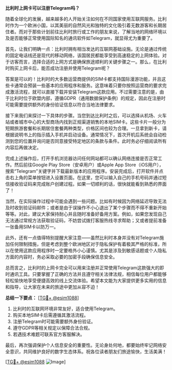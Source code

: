 **比利时上网卡可以注册Telegram吗？**

随着全球化的发展，越来越多的人开始关注如何在不同国家使用互联网服务。比利时作为一个欧洲小国，以其美丽的自然风光和独特的文化吸引着无数游客和长期居住者。而对于那些计划前往比利时旅行或工作的朋友来说，了解当地的网络环境以及是否能够正常使用国际知名的通讯软件如Telegram，就显得尤为重要了。

首先，让我们明确一点：比利时拥有相当发达的互联网基础设施。无论是通过传统的固定电话线还是现代的移动网络，该国居民都能享受到高速稳定的上网体验。对于访客而言，选择合适的上网方式是确保旅途顺利的关键步骤之一。那么，在比利时购买上网卡后，能否成功注册并使用Telegram呢？

答案是可以的！比利时的大多数运营商提供的SIM卡都支持国际漫游功能，并且这些卡通常会预装一些基本的应用程序和服务。这意味着只要你按照运营商的要求完成激活流程，就可以直接下载并安装Telegram这款应用。不过需要注意的是，由于比利时位于欧盟内部，遵循GDPR（通用数据保护条例）的规定，因此在注册时可能需要提供额外的身份验证信息以符合当地法律要求。

接下来我们来探讨一下具体的步骤。当您到达比利时之后，可以选择从机场、火车站或者城市中心的大型商场内找到正规渠道销售的本地SIM卡。这些卡片一般分为短期旅游套餐和长期居住套餐两种类型，价格区间也较为合理。一旦拿到新卡，请根据说明书上的指示插入手机并启动设备。通常情况下，首次开机后系统会自动检测到您的位置并询问是否同意接受特定地区的条款与条件。此时务必仔细阅读所有内容后再做决定。

完成上述操作后，打开手机浏览器访问任何网站都可以确认网络连接是否正常工作。然后前往Google Play Store（安卓用户）或Apple App Store（iOS用户），搜索“Telegram”关键字并下载最新版本的应用程序。安装完成后，打开软件并点击右上角的菜单按钮进入设置页面。在这里，您可以输入自己的手机号码并通过短信接收验证码来完成账户创建过程。如果一切顺利的话，很快就能看到熟悉的界面了！

当然，在实际操作过程中可能会遇到一些问题。比如有时候因为网络延迟导致无法及时收到验证码邮件；或者是由于误操作不小心退出了某个步骤而不得不重新开始等等。对此，建议大家保持耐心并且随时准备好备用方案。例如，如果您发现自己无法通过常规方法获取验证码，不妨尝试拨打客服热线寻求帮助；又或者提前准备一张备用SIM卡以防万一。

此外，还有一点值得特别提醒大家注意——虽然比利时本身并没有对Telegram施加任何限制措施，但是考虑到整个欧洲地区对于隐私保护有着极其严格的标准，所以在使用这款应用程序时一定要格外小心谨慎。尤其是涉及到敏感话题或个人隐私方面的内容时，务必采取必要的加密手段确保信息安全。

总而言之，比利时的上网卡完全可以用来注册并正常使用Telegram这款强大的即时通讯工具。只要掌握了正确的方法并且遵守相关法律法规，相信每位用户都能够轻松愉快地享受便捷高效的线上交流体验。希望本文能为大家提供更多实用的信息和指导，让大家在未来的旅途中更加从容不迫！

**总结一下要点：** [[TG💪+ @esim1088](https://t.me/s/esim1088)]

1. 比利时的互联网环境非常友好，适合使用Telegram。
2. 购买本地SIM卡后需遵循其激活流程。
3. 注册Telegram时可能需要额外身份验证。
4. 遵守GDPR等相关规定以保障合法合规。
5. 若遇技术难题可联系官方客服解决。

最后，再次强调保护个人信息安全的重要性。无论身处何地，都要始终牢记网络安全意识，共同维护良好的数字生态体系。祝各位读者朋友们旅途愉快，生活美满！

[[TG💪+ @esim1088](https://t.me/s/esim1088) ![Image](https://i.postimg.cc/4NQfJmqS/Snipaste-2025-05-13-00-14-12.png)]